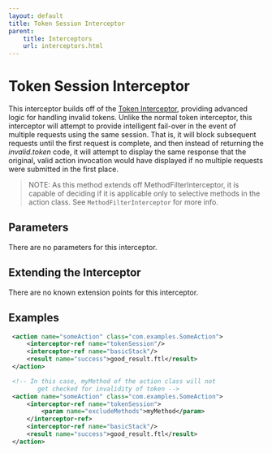 ```yaml
---
layout: default
title: Token Session Interceptor
parent:
    title: Interceptors
    url: interceptors.html
---
```


# Token Session Interceptor

This interceptor builds off of the [Token Interceptor](token-interceptor), providing advanced logic for handling 
invalid tokens. Unlike the normal token interceptor, this interceptor will attempt to provide intelligent fail-over 
in the event of multiple requests using the same session. That is, it will block subsequent requests until the first 
request is complete, and then instead of returning the <i>invalid.token</i> code, it will attempt to display the same 
response that the original, valid action invocation would have displayed if no multiple requests were submitted 
in the first place.

> NOTE: As this method extends off MethodFilterInterceptor, it is capable of deciding if it is applicable only 
> to selective methods in the action class. See `MethodFilterInterceptor` for more info.

## Parameters

There are no parameters for this interceptor.

## Extending the Interceptor

There are no known extension points for this interceptor.

## Examples

```xml
 <action name="someAction" class="com.examples.SomeAction">
     <interceptor-ref name="tokenSession"/>
     <interceptor-ref name="basicStack"/>
     <result name="success">good_result.ftl</result>
 </action>

 <!-- In this case, myMethod of the action class will not
        get checked for invalidity of token -->
 <action name="someAction" class="com.examples.SomeAction">
     <interceptor-ref name="tokenSession">
         <param name="excludeMethods">myMethod</param>
     </interceptor-ref>
     <interceptor-ref name="basicStack"/>
     <result name="success">good_result.ftl</result>
 </action>
```
